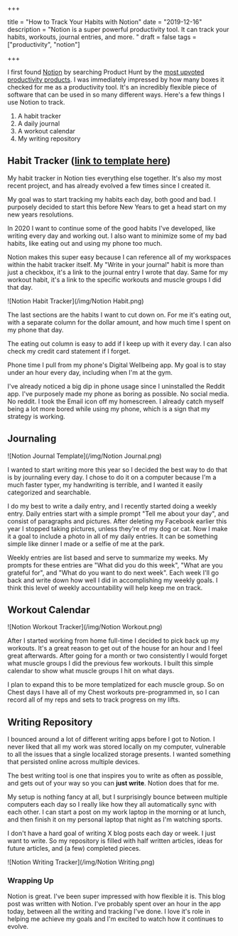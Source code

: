 +++

title = "How to Track Your Habits with Notion"
date = "2019-12-16"
description = "Notion is a super powerful productivity tool. It can track your habits, workouts, journal entries, and more. "
draft = false
tags = ["productivity", "notion"]

+++

I first found [Notion](http://notion.so) by searching Product Hunt by the [most upvoted productivity products](https://www.producthunt.com/topics/productivity?order=most-upvoted). I was immediately impressed by how many boxes it checked for me as a productivity tool. It's an incredibly flexible piece of software that can be used in so many different ways. Here's a few things I use Notion to track.

1. A habit tracker 
2. A daily journal
2. A workout calendar
3. My writing repository

## Habit Tracker ([link to template here](https://www.notion.so/nicklafferty/d76a67bdec224a52823b537430cfa18e?v=8d88c905ce254d8eb9cf81bd08b5d502))

My habit tracker in Notion ties everything else together. It's also my most recent project, and has already evolved a few times since I created it. 

My goal was to start tracking my habits each day, both good and bad. I purposely decided to start this before New Years to get a head start on my new years resolutions. 

In 2020 I want to continue some of the good habits I've developed, like writing every day and working out. I also want to minimize some of my bad habits, like eating out and using my phone too much. 

Notion makes this super easy because I can reference all of my workspaces within the habit tracker itself. My "Write in your journal" habit is more than just a checkbox, it's a link to the journal entry I wrote that day. Same for my workout habit, it's a link to the specific workouts and muscle groups I did that day. 

![Notion Habit Tracker](/img/Notion Habit.png)

The last sections are the habits I want to cut down on. For me it's eating out, with a separate column for the dollar amount, and how much time I spent on my phone that day. 

The eating out column is easy to add if I keep up with it every day. I can also check my credit card statement if I forget. 

Phone time I pull from my phone's Digital Wellbeing app. My goal is to stay under an hour every day, including when I'm at the gym.

I've already noticed a big dip in phone usage since I uninstalled the Reddit app. I've purposely made my phone as boring as possible. No social media. No reddit. I took the Email icon off my homescreen. I already catch myself being a lot more bored while using my phone, which is a sign that my strategy is working.

## Journaling

![Notion Journal Template](/img/Notion Journal.png)

I wanted to start writing more this year so I decided the best way to do that is by journaling every day. I chose to do it on a computer because I'm a much faster typer, my handwriting is terrible, and I wanted it easily categorized and searchable.

I do my best to write a daily entry, and I recently started doing a weekly entry. Daily entries start with a simple prompt "Tell me about your day", and consist of paragraphs and pictures. After deleting my Facebook earlier this year I stopped taking pictures, unless they're of my dog or cat. Now I make it a goal to include a photo in all of my daily entries. It can be something simple like dinner I made or a selfie of me at the park.

Weekly entries are list based and serve to summarize my weeks. My prompts for these entries are "What did you do this week", "What are you grateful for", and "What do you want to do next week". Each week I'll go back and write down how well I did in accomplishing my weekly goals. I think this level of weekly accountability will help keep me on track. 

## Workout Calendar

![Notion Workout Tracker](/img/Notion Workout.png)

After I started working from home full-time I decided to pick back up my workouts. It's a great reason to get out of the house for an hour and I feel great afterwards. After going for a month or two consistently I would forget what muscle groups I did the previous few workouts. I built this simple calendar to show what muscle groups I hit on what days.

I plan to expand this to be more templatized for each muscle group. So on Chest days I have all of my Chest workouts pre-programmed in, so I can record all of my reps and sets to track progress on my lifts. 

## Writing Repository

I bounced around a lot of different writing apps before I got to Notion. I never liked that all my work was stored locally on my computer, vulnerable to all the issues that a single localized storage presents. I wanted something that persisted online across multiple devices. 

The best writing tool is one that inspires you to write as often as possible, and gets out of your way so you can **just write**. Notion does that for me.

My setup is nothing fancy at all, but I surprisingly bounce between multiple computers each day so I really like how they all automatically sync with each other. I can start a post on my work laptop in the morning or at lunch, and then finish it on my personal laptop that night as I'm watching sports. 

I don't have a hard goal of writing X blog posts each day or week. I just want to write. So my repository is filled with half written articles, ideas for future articles, and (a few) completed pieces. 

![Notion Writing Tracker](/img/Notion Writing.png)


### Wrapping Up

Notion is great. I've been super impressed with how flexible it is. This blog post was written with Notion. I've probably spent over an hour in the app today, between all the writing and tracking I've done. I love it's role in helping me achieve my goals and I'm excited to watch how it continues to evolve.